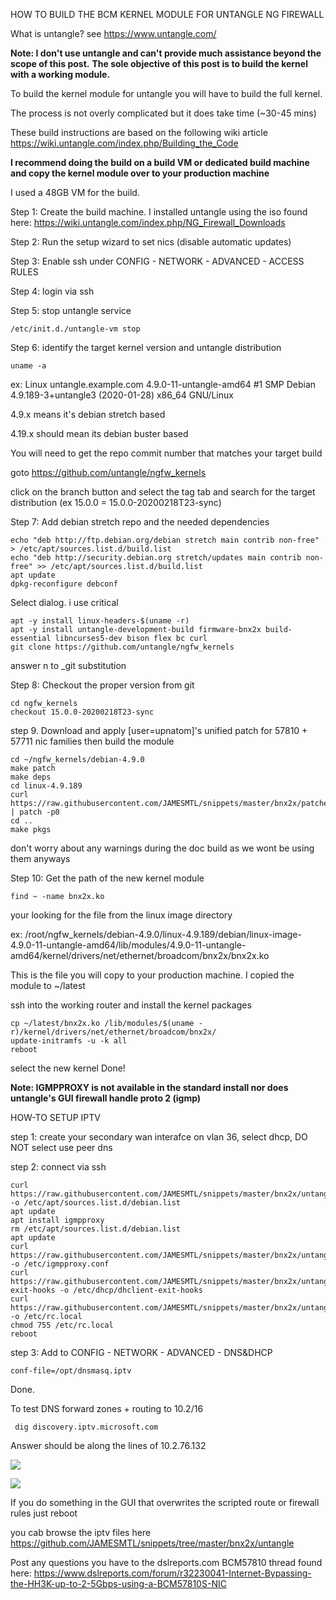HOW TO BUILD THE BCM KERNEL MODULE FOR UNTANGLE NG FIREWALL

What is untangle? see https://www.untangle.com/

<b>Note: I don't use untangle and can't provide much assistance beyond the scope of this post.</b>
<b>The sole objective of this post is to build the kernel with a working module.</b>

To build the kernel module for untangle you will have to build the full kernel.

The process is not overly complicated but it does take time (~30-45 mins)

These build instructions are based on the following wiki article https://wiki.untangle.com/index.php/Building_the_Code

<b>I recommend doing the build on a build VM or dedicated build machine and copy the kernel module over to your production machine</b>

I used a 48GB VM for the build.

Step 1: Create the build machine. I installed untangle using the iso found here: https://wiki.untangle.com/index.php/NG_Firewall_Downloads

Step 2: Run the setup wizard to set nics (disable automatic updates)

Step 3: Enable ssh under CONFIG - NETWORK - ADVANCED - ACCESS RULES 

Step 4: login via ssh

Step 5: stop untangle service

    /etc/init.d./untangle-vm stop

Step 6: identify the target kernel version and untangle distribution

    uname -a

ex: Linux untangle.example.com 4.9.0-11-untangle-amd64 #1 SMP Debian 4.9.189-3+untangle3 (2020-01-28) x86_64 GNU/Linux

4.9.x means it's debian stretch based

4.19.x should mean its debian buster based

You will need to get the repo commit number that matches your target build

goto https://github.com/untangle/ngfw_kernels

click on the branch button and select the tag tab and search for the target distribution (ex 15.0.0 = 15.0.0-20200218T23-sync) 

Step 7: Add debian stretch repo and the needed dependencies

    echo "deb http://ftp.debian.org/debian stretch main contrib non-free" > /etc/apt/sources.list.d/build.list
    echo "deb http://security.debian.org stretch/updates main contrib non-free" >> /etc/apt/sources.list.d/build.list
    apt update
    dpkg-reconfigure debconf

Select dialog. i use critical

    apt -y install linux-headers-$(uname -r)
    apt -y install untangle-development-build firmware-bnx2x build-essential libncurses5-dev bison flex bc curl
    git clone https://github.com/untangle/ngfw_kernels

answer n to _git substitution

Step 8: Checkout the proper version from git

    cd ngfw_kernels
    checkout 15.0.0-20200218T23-sync

step 9. Download and apply [user=upnatom]'s unified patch for 57810 + 57711 nic families then build the module

    cd ~/ngfw_kernels/debian-4.9.0
    make patch
    make deps
    cd linux-4.9.189
    curl https://raw.githubusercontent.com/JAMESMTL/snippets/master/bnx2x/patches/bnx2x_warpcore+8727_2_5g_sgmii.patch | patch -p0
    cd ..
    make pkgs

don't worry about any warnings during the doc build as we wont be using them anyways

Step 10: Get the path of the new kernel module

    find ~ -name bnx2x.ko

your looking for the file from the linux image directory

ex: /root/ngfw_kernels/debian-4.9.0/linux-4.9.189/debian/linux-image-4.9.0-11-untangle-amd64/lib/modules/4.9.0-11-untangle-amd64/kernel/drivers/net/ethernet/broadcom/bnx2x/bnx2x.ko

This is the file you will copy to your production machine. I copied the module to ~/latest

ssh into the working router and install the kernel packages

    cp ~/latest/bnx2x.ko /lib/modules/$(uname -r)/kernel/drivers/net/ethernet/broadcom/bnx2x/
    update-initramfs -u -k all
    reboot

select the new kernel
Done!

<b>Note: IGMPPROXY is not available in the standard install nor does untangle's GUI firewall handle proto 2 (igmp)</b>

HOW-TO SETUP IPTV

step 1: create your secondary wan interafce on vlan 36, select dhcp, DO NOT select use peer dns

step 2: connect via ssh

    curl https://raw.githubusercontent.com/JAMESMTL/snippets/master/bnx2x/untangle/debian.list -o /etc/apt/sources.list.d/debian.list
    apt update
    apt install igmpproxy
    rm /etc/apt/sources.list.d/debian.list
    apt update
    curl https://raw.githubusercontent.com/JAMESMTL/snippets/master/bnx2x/untangle/igmpproxy.conf -o /etc/igmpproxy.conf
    curl https://raw.githubusercontent.com/JAMESMTL/snippets/master/bnx2x/untangle/dhclient-exit-hooks -o /etc/dhcp/dhclient-exit-hooks
    curl https://raw.githubusercontent.com/JAMESMTL/snippets/master/bnx2x/untangle/rc.local -o /etc/rc.local
    chmod 755 /etc/rc.local
    reboot

step 3: Add to CONFIG - NETWORK - ADVANCED - DNS&DHCP

    conf-file=/opt/dnsmasq.iptv

Done.

To test DNS forward zones + routing to 10.2/16

     dig discovery.iptv.microsoft.com

Answer should be along the lines of 10.2.76.132

![](https://i.imgur.com/ehbrxyh.png)

![](https://i.imgur.com/Hgct553.png)

If you do something in the GUI that overwrites the scripted route or firewall rules just reboot

you cab browse the iptv files here https://github.com/JAMESMTL/snippets/tree/master/bnx2x/untangle

Post any questions you have to the dslreports.com BCM57810 thread found here:
https://www.dslreports.com/forum/r32230041-Internet-Bypassing-the-HH3K-up-to-2-5Gbps-using-a-BCM57810S-NIC
